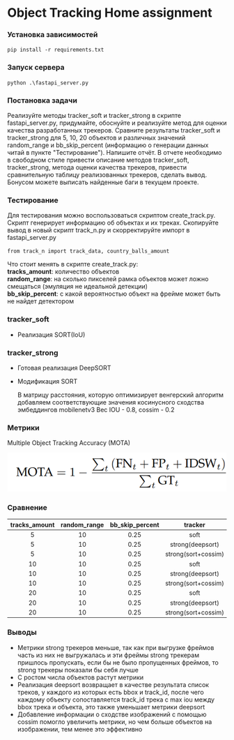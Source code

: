 # Object Tracking Home assignment

### Установка зависимостей
```
pip install -r requirements.txt
```

### Запуск сервера
```
python .\fastapi_server.py
```

### Постановка задачи

Реализуйте методы tracker_soft и tracker_strong в скрипте fastapi_server.py,
придумайте, обоснуйте и реализуйте метод для оценки качества разработанных трекеров.
Сравните результаты tracker_soft и tracker_strong для 5, 10, 20 объектов и различных 
значений random_range и bb_skip_percent
(информацию о генерации данных читай в пункте "Тестирование"). Напишите отчёт. 
В отчете необходимо в свободном стиле привести описание методов tracker_soft, 
tracker_strong, метода оценки качества трекеров, привести сравнительную таблицу 
реализованных трекеров, сделать вывод.  
Бонусом можете выписать найденные баги в текущем проекте.

### Тестирование
Для тестирования можно воспользоваться скриптом create_track.py. Скрипт генерирует
информацию об объектах и их треках. Скопируйте вывод в новый скрипт track_n.py и
скорректируйте импорт в fastapi_server.py
```
from track_n import track_data, country_balls_amount
```
Что стоит менять в скрипте create_track.py:  
**tracks_amount**: количество объектов  
**random_range**: на сколько пикселей рамка объектов может ложно смещаться (эмуляция не идеальной детекции)  
**bb_skip_percent**: с какой вероятностью объект на фрейме может быть не найдет детектором 

### tracker_soft

- Реализация SORT(IoU)

### tracker_strong

- Готовая реализация DeepSORT

- Модификация SORT

  В матрицу расстояния, которую оптимизирует венгерский алгоритм добавляем соответствующие значения косинусного сходства эмбеддингов mobilenetv3
  Вес IOU - 0.8, cossim - 0.2

### Метрики

Multiple Object Tracking Accuracy (MOTA)

![MOTA](./info/MOTA.png)

### Сравнение 

| tracks_amount      | random_range | bb_skip_percent | tracker| MOTA |
| :---:              |    :----:    |          :---:  | :---:| :---:|
| 5            | 10        | 0.25    | soft| 0.5549738219895288|
| 5            | 10        | 0.25    | strong(deepsort)| 0.5512820512820513|
| 5            | 10        | 0.25    | strong(sort+cossim)| 0.5833333333333333|
| 10            | 10        | 0.25    |soft |0.5710594315245479 |
| 10            | 10        | 0.25    | strong(deepsort)| 0.5626911314984709|
| 10            | 10        | 0.25    | strong(sort+cossim)| 0.5718654434250765|
| 20            | 10        | 0.25    | soft|0.6030013642564802 |
| 20            | 10        | 0.25    | strong(deepsort)|0.5611745513866231 |
| 20            | 10        | 0.25    | strong(sort+cossim)|0.5938009787928222 |

### Выводы

- Метрики strong трекеров меньше, так как при выгрузке фреймов часть из них не выгружалась и эти фреймы strong трекерам пришлось пропускать, если бы не было пропущенных фреймов, то strong трекеры показали бы себя лучше
- С ростом числа объектов растут метрики
- Реализация deepsort возвращает в качестве результата список треков, у каждого из которых есть bbox и track_id, после чего каждому объекту сопоставляется track_id трека с max iou между bbox трека и объекта, это также уменьшает метрики deepsort
- Добавление информации о сходстве изображений с помощью cossim помогло увеличить метрики, но чем больше объектов на изображении, тем менее это эффективно